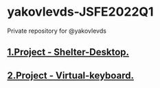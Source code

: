 # yakovlevds-JSFE2022Q1
Private repository for @yakovlevds


## [1.Project - Shelter-Desktop.](https://rolling-scopes-school.github.io/yakovlevds-JSFE2022Q1/shelter/pages/main/)
## [2.Project - Virtual-keyboard.](https://rolling-scopes-school.github.io/yakovlevds-JSFE2022Q1/virtual-keyboard/)